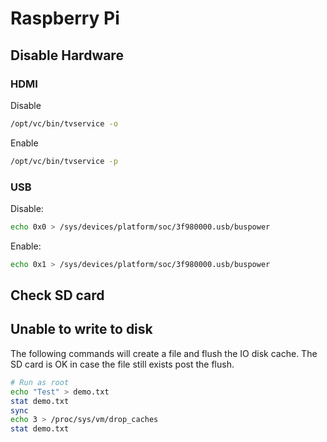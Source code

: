 # Raspberry Pi

## Disable Hardware

### HDMI

Disable

```bash
/opt/vc/bin/tvservice -o
```

Enable

```bash
/opt/vc/bin/tvservice -p
```

### USB

Disable:

```bash
echo 0x0 > /sys/devices/platform/soc/3f980000.usb/buspower
```

Enable:

```bash
echo 0x1 > /sys/devices/platform/soc/3f980000.usb/buspower
```

## Check SD card

## Unable to write to disk

The following commands will create a file and flush the IO disk cache. The SD card is OK in case the file still exists post the flush.

```bash
# Run as root
echo "Test" > demo.txt
stat demo.txt
sync
echo 3 > /proc/sys/vm/drop_caches
stat demo.txt
```